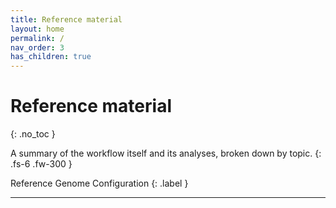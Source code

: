 ```yaml
---
title: Reference material
layout: home
permalink: /
nav_order: 3
has_children: true
---
```


# Reference material
{: .no_toc }

A summary of the workflow itself and its analyses, broken down by topic.
{: .fs-6 .fw-300 }

Reference Genome Configuration
{: .label }

---